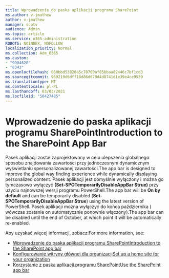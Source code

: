 ```yaml
---
title: Wprowadzenie do paska aplikacji programu SharePoint
ms.author: v-jmathew
author: v-jmathew
manager: scotv
audience: Admin
ms.topic: article
ms.service: o365-administration
ROBOTS: NOINDEX, NOFOLLOW
localization_priority: Normal
ms.collection: Adm_O365
ms.custom:
- "9004628"
- "8343"
ms.openlocfilehash: 660bbd53820a5c70709af85bbaa82446c7bf1cd3
ms.sourcegitcommit: 969219d6dff18d86d679d4d8741d1e39e4ce9539
ms.translationtype: MT
ms.contentlocale: pl-PL
ms.lasthandoff: 03/03/2021
ms.locfileid: "50427485"
---
```

# <a name="introduction-to-the-sharepoint-app-bar"></a><span data-ttu-id="89193-102">Wprowadzenie do paska aplikacji programu SharePoint</span><span class="sxs-lookup"><span data-stu-id="89193-102">Introduction to the SharePoint App Bar</span></span>

<span data-ttu-id="89193-103">Pasek aplikacji został zaprojektowany w celu ulepszenia globalnego sposobu znajdowania zawartości przy jednoczesnym dynamicznym wyświetlaniu spersonalizowanej zawartości.</span><span class="sxs-lookup"><span data-stu-id="89193-103">The app bar is designed to improve the global way finding experience while dynamically displaying personalized content.</span></span> <span data-ttu-id="89193-104">Pasek aplikacji jest  domyślnie wyłączony i można go tymczasowo wyłączyć **(Set-SPOTemporarilyDisableAppBar $true)** przy użyciu najnowszej wersji programu PowerShell.</span><span class="sxs-lookup"><span data-stu-id="89193-104">The app bar will be **On by default** and can be temporarily disabled (**Set-SPOTemporarilyDisableAppBar $true**) using the latest version of PowerShell.</span></span> <span data-ttu-id="89193-105">Pasek aplikacji można wyłączyć do końca października ( wówczas zostanie on automatycznie ponownie włączony).</span><span class="sxs-lookup"><span data-stu-id="89193-105">The app bar can be disabled until the end of October, at which point it will be automatically re-enabled.</span></span>

<span data-ttu-id="89193-106">Aby uzyskać więcej informacji, zobacz:</span><span class="sxs-lookup"><span data-stu-id="89193-106">For more information, see:</span></span>

- [<span data-ttu-id="89193-107">Wprowadzenie do paska aplikacji programu SharePoint</span><span class="sxs-lookup"><span data-stu-id="89193-107">Introduction to the SharePoint app bar</span></span>](https://docs.microsoft.com/SharePoint/sharepoint-app-bar)
- [<span data-ttu-id="89193-108">Konfigurowanie witryny głównej dla organizacji</span><span class="sxs-lookup"><span data-stu-id="89193-108">Set up a home site for your organization</span></span>](https://docs.microsoft.com/sharepoint/home-site)
- [<span data-ttu-id="89193-109">Korzystanie z paska aplikacji programu SharePoint</span><span class="sxs-lookup"><span data-stu-id="89193-109">Use the SharePoint app bar</span></span>](https://support.microsoft.com/office/use-the-sharepoint-app-bar-b2ab82d5-9af7-445e-ad24-236c5a86b5f8)
